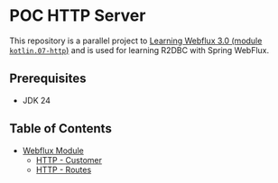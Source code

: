 # POC HTTP Server

This repository is a parallel project to [Learning Webflux 3.0 (module
`kotlin.07-http`)](https://github.com/fResult/Learn-Spring-Webflux-3.0/tree/main/kotlin/07-http) and is used for
learning R2DBC with Spring WebFlux.

## Prerequisites

- JDK 24

## Table of Contents

- [Webflux Module](./webflux/README.md)
  - [HTTP - Customer](./webflux/src/main/kotlin/com/fResult/http/customers/README.md)
  - [HTTP - Routes](./webflux/src/main/kotlin/com/fResult/http/routes/README.md)
